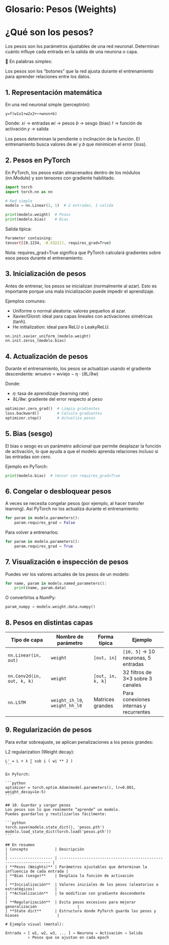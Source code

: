 # Glosario: Pesos (Weights)
# ¿Qué son los pesos?
Los pesos son los parámetros ajustables de una red neuronal.
Determinan cuánto influye cada entrada en la salida de una neurona o capa.

📖 En palabras simples:

Los pesos son los “botones” que la red ajusta durante el entrenamiento para aprender relaciones entre los datos.
## 1. Representación matemática
En una red neuronal simple (perceptrón):
```
y=f(w1​x1​+w2​x2​+⋯+wn​xn​+b)
```
Donde:
𝑥𝑖 → entradas
𝑤𝑖 → pesos
𝑏 → sesgo (bias)
𝑓 → función de activación
𝑦 → salida

Los pesos determinan la pendiente o inclinación de la función.
El entrenamiento busca valores de 𝑤𝑖 y 𝑏 que minimicen el error (loss).
## 2. Pesos en PyTorch
En PyTorch, los pesos están almacenados dentro de los módulos (nn.Module) y son tensores con gradiente habilitado.
```python
import torch
import torch.nn as nn

# Red simple
modelo = nn.Linear(2, 1)  # 2 entradas, 1 salida

print(modelo.weight)  # Pesos
print(modelo.bias)    # Bias
```
Salida típica:
```bash
Parameter containing:
tensor([[0.1234, -0.5321]], requires_grad=True)
```
Nota: requires_grad=True significa que PyTorch calculará gradientes sobre esos pesos durante el entrenamiento.
## 3. Inicialización de pesos
Antes de entrenar, los pesos se inicializan (normalmente al azar).
Esto es importante porque una mala inicialización puede impedir el aprendizaje.

Ejemplos comunes:
- Uniforme o normal aleatoria: valores pequeños al azar.
- Xavier/Glorot: ideal para capas lineales con activaciones simétricas (tanh).
- He initialization: ideal para ReLU o LeakyReLU.

```python
nn.init.xavier_uniform_(modelo.weight)
nn.init.zeros_(modelo.bias)
```
## 4. Actualización de pesos
Durante el entrenamiento, los pesos se actualizan usando el gradiente descendente:
wnuevo ​= wviejo​ − η ⋅ (∂L/∂w​)

Donde:

- 𝜂: tasa de aprendizaje (learning rate)
- ∂𝐿/∂𝑤: gradiente del error respecto al peso

```python
optimizer.zero_grad()  # Limpia gradientes
loss.backward()        # Calcula gradientes
optimizer.step()       # Actualiza pesos
```
## 5. Bias (sesgo)
El bias o sesgo es un parámetro adicional que permite desplazar la función de activación,
lo que ayuda a que el modelo aprenda relaciones incluso si las entradas son cero.

Ejemplo en PyTorch:
```python
print(modelo.bias)  # tensor con requires_grad=True
```
## 6. Congelar o desbloquear pesos
A veces se necesita congelar pesos (por ejemplo, al hacer transfer learning).
Así PyTorch no los actualiza durante el entrenamiento:
```python
for param in modelo.parameters():
    param.requires_grad = False
```
Para volver a entrenarlos:
```python
for param in modelo.parameters():
    param.requires_grad = True
```
## 7. Visualización e inspección de pesos
Puedes ver los valores actuales de los pesos de un modelo:
```python
for name, param in modelo.named_parameters():
    print(name, param.data)
```
O convertirlos a NumPy:
```python
param_numpy = modelo.weight.data.numpy()
```
## 8. Pesos en distintas capas
| Tipo de capa               | Nombre de parámetro            | Forma típica      | Ejemplo                                |
| -------------------------- | ------------------------------ | ----------------- | -------------------------------------- |
| `nn.Linear(in, out)`       | `weight`                       | `[out, in]`       | `[10, 5]` → 10 neuronas, 5 entradas    |
| `nn.Conv2d(in, out, k, k)` | `weight`                       | `[out, in, k, k]` | 32 filtros de 3×3 sobre 3 canales      |
| `nn.LSTM`                  | `weight_ih_l0`, `weight_hh_l0` | Matrices grandes  | Para conexiones internas y recurrentes |

## 9. Regularización de pesos
Para evitar sobreajuste, se aplican penalizaciones a los pesos grandes:

L2 regularization (Weight decay):

```
L' = L + λ ∑ sub i ( ​wi ** 2 )
​```

En PyTorch:

```python
optimizer = torch.optim.Adam(model.parameters(), lr=0.001, weight_decay=1e-5)
​```

## 10. Guardar y cargar pesos
Los pesos son lo que realmente “aprende” un modelo.
Puedes guardarlos y reutilizarlos fácilmente:

```python
torch.save(modelo.state_dict(), 'pesos.pth')
modelo.load_state_dict(torch.load('pesos.pth'))
​```

## En resumen
| Concepto            | Descripción                                                        |
| ------------------- | ------------------------------------------------------------------ |
| **Pesos (Weights)** | Parámetros ajustables que determinan la influencia de cada entrada |
| **Bias (sesgo)**    | Desplaza la función de activación                                  |
| **Inicialización**  | Valores iniciales de los pesos (aleatorios o estratégicos)         |
| **Actualización**   | Se modifican con gradiente descendente                             |
| **Regularización**  | Evita pesos excesivos para mejorar generalización                  |
| **State dict**      | Estructura donde PyTorch guarda los pesos y biases                 |

# Ejemplo visual (mental):

Entrada → [ w1, w2, w3, ... ] → Neurona → Activación → Salida
          ↑ Pesos que se ajustan en cada epoch
